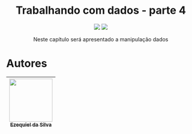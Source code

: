 <h1 align="center"> Trabalhando com dados - parte 4 </h1>

<p align="center">
<img src="http://img.shields.io/static/v1?label=STATUS&message=EM%20DESENVOLVIMENTO&color=GREEN&style=for-the-badge"/>
<img src="https://img.shields.io/static/v1?label=Linguagem de programação&message=Javascript&color=d3d523&style=for-the-badge&logo=JavaScript"/>
</p>

<p align="center">Neste capítulo será apresentado a manipulação dados</p>

# Autores

|  [<img src="https://instagram.faru6-1.fna.fbcdn.net/v/t51.2885-19/217640692_121618710166484_5152424791510700053_n.jpg?stp=dst-jpg_s150x150&_nc_ht=instagram.faru6-1.fna.fbcdn.net&_nc_cat=108&_nc_ohc=zqYO_Z2dg4gAX_r83b7&edm=ACWDqb8BAAAA&ccb=7-5&oh=00_AfBMdDwlDb0EhomFhak8sC5_e1nHklx6fNhVSV43-u2ZFQ&oe=63F86370&_nc_sid=1527a3" width=115><br><sub>Ezequiel da Silva</sub>](https://github.com/Ezequiel-Silva) |
| :---: |
